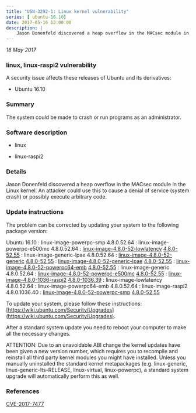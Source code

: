 ```yaml
---
title: "USN-3292-1: Linux kernel vulnerability"
series: [ ubuntu-16.10]
date: 2017-05-16 12:00:00
description: |
    Jason Donenfeld discovered a heap overflow in the MACsec module in the Linux kernel. An attacker could use this to cause a denial of service (system crash) or possibly execute arbitrary code. 
--- 
```

 
 

*16 May 2017*

### linux, linux-raspi2 vulnerability

A security issue affects these releases of Ubuntu and its derivatives:

* Ubuntu 16.10

### Summary

The system could be made to crash or run programs as an administrator. 

### Software description

* linux 

* linux-raspi2 

### Details

Jason Donenfeld discovered a heap overflow in the MACsec module in the Linux kernel. An attacker could use this to cause a denial of service (system crash) or possibly execute arbitrary code. 

### Update instructions

The problem can be corrected by updating your system to the following package version:

Ubuntu 16.10
 : linux-image-powerpc-smp <span>4.8.0.52.64</span>
 : linux-image-powerpc-e500mc <span>4.8.0.52.64</span>
 : [linux-image-4.8.0-52-lowlatency](https://launchpad.net/ubuntu/+source/linux) <span> [4.8.0-52.55](https://launchpad.net/ubuntu/+source/linux/4.8.0-52.55) </span> 
 : linux-image-generic-lpae <span>4.8.0.52.64</span>
 : [linux-image-4.8.0-52-generic](https://launchpad.net/ubuntu/+source/linux) <span> [4.8.0-52.55](https://launchpad.net/ubuntu/+source/linux/4.8.0-52.55) </span> 
 : [linux-image-4.8.0-52-generic-lpae](https://launchpad.net/ubuntu/+source/linux) <span> [4.8.0-52.55](https://launchpad.net/ubuntu/+source/linux/4.8.0-52.55) </span> 
 : [linux-image-4.8.0-52-powerpc64-emb](https://launchpad.net/ubuntu/+source/linux) <span> [4.8.0-52.55](https://launchpad.net/ubuntu/+source/linux/4.8.0-52.55) </span> 
 : linux-image-generic <span>4.8.0.52.64</span>
 : [linux-image-4.8.0-52-powerpc-e500mc](https://launchpad.net/ubuntu/+source/linux) <span> [4.8.0-52.55](https://launchpad.net/ubuntu/+source/linux/4.8.0-52.55) </span> 
 : [linux-image-4.8.0-1036-raspi2](https://launchpad.net/ubuntu/+source/linux-raspi2) <span> [4.8.0-1036.39](https://launchpad.net/ubuntu/+source/linux-raspi2/4.8.0-1036.39) </span> 
 : linux-image-lowlatency <span>4.8.0.52.64</span>
 : linux-image-powerpc64-emb <span>4.8.0.52.64</span>
 : linux-image-raspi2 <span>4.8.0.1036.40</span>
 : [linux-image-4.8.0-52-powerpc-smp](https://launchpad.net/ubuntu/+source/linux) <span> [4.8.0-52.55](https://launchpad.net/ubuntu/+source/linux/4.8.0-52.55) </span> 

To update your system, please follow these instructions: [https://wiki.ubuntu.com/Security/Upgrades](https://wiki.ubuntu.com/Security/Upgrades).

After a standard system update you need to reboot your computer to make all the necessary changes.

ATTENTION: Due to an unavoidable ABI change the kernel updates have been given a new version number, which requires you to recompile and reinstall all third party kernel modules you might have installed. Unless you manually uninstalled the standard kernel metapackages (e.g. linux-generic, linux-generic-lts-RELEASE, linux-virtual, linux-powerpc), a standard system upgrade will automatically perform this as well. 

### References

 
 [CVE-2017-7477](http://people.ubuntu.com/~ubuntu-security/cve/CVE-2017-7477)
 

